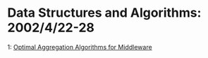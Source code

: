 # Data Structures and Algorithms: 2002/4/22-28  
1: [Optimal Aggregation Algorithms for Middleware](https://doi.org/10.48550/arXiv.cs/0204046)  